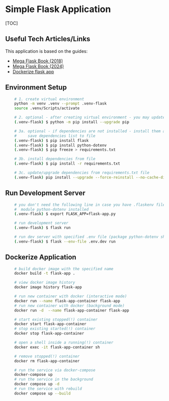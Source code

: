 <!-- cspell:ignore flaskenv -->

# Simple Flask Application

[TOC]

## Useful Tech Articles/Links

This application is based on the guides:

- [Mega Flask Book (2018)](https://habr.com/ru/articles/346306/)
- [Mega Flask Book (2024)](https://habr.com/ru/articles/804245/)
- [Dockerize flask app](https://testdriven.io/blog/dockerizing-flask-with-postgres-gunicorn-and-nginx/)

## Environment Setup

```bash
    # 1. create virtual environment
    python -m venv .venv --prompt .venv-flask
    source .venv/Scripts/activate

    # 2. optional - after creating virtual environment - you may update pip
    (.venv-flask) $ python -m pip install --upgrade pip

    # 3a. optional - if dependencies are not installed - install them and
    #     save dependencies list to file
    (.venv-flask) $ pip install flask
    (.venv-flask) $ pip install python-dotenv
    (.venv-flask) $ pip freeze > requirements.txt

    # 3b. install dependencies from file
    (.venv-flask) $ pip install -r requirements.txt

    # 3c. update/upgrade dependencies from requirements.txt file
    (.venv-flask) pip install --upgrade --force-reinstall --no-cache-dir -r requirements.txt
```

## Run Development Server

```bash
    # you don't need the following line in case you have .flaskenv file and
    #  module python-dotenv installed
    (.venv-flask) $ export FLASK_APP=flask-app.py

    # run development server
    (.venv-flask) $ flask run

    # run dev server with specified .env file (package python-dotenv should be installed)
    (.venv-flask) $ flask --env-file .env.dev run
```

## Dockerize Application

```bash
    # build docker image with the specified name
    docker build -t flask-app .

    # view docker image history
    docker image history flask-app

    # run new container with docker (interactive mode)
    docker run --name flask-app-container flask-app
    # run new container with docker (background mode)
    docker run -d  --name flask-app-container flask-app

    # start existing stopped(!) container
    docker start flask-app-container
    # stop existing started(!) container
    docker stop flask-app-container

    # open a shell inside a running(!) container
    docker exec -it flask-app-container sh

    # remove stopped(!) container
    docker rm flask-app-container

    # run the service via docker-compose
    docker-compose up
    # run the service in the background
    docker compose up -d
    # run the service with rebuild
    docker compose up --build
```
